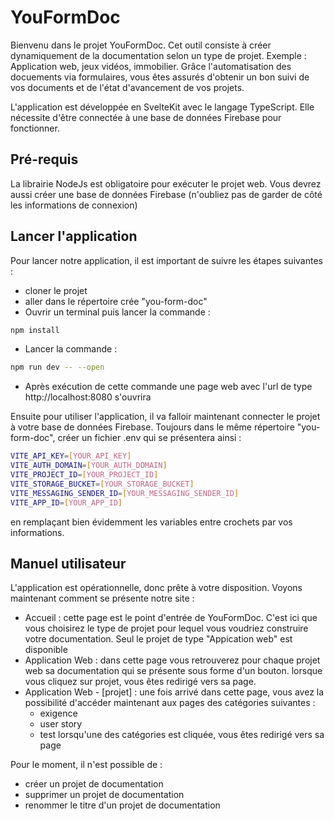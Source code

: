 # YouFormDoc

Bienvenu dans le projet YouFormDoc. Cet outil consiste à créer dynamiquement de la documentation selon un type de projet. Exemple : Application web, jeux vidéos, immobilier. Grâce l'automatisation des docuements via formulaires, vous êtes assurés d'obtenir un bon suivi de vos documents et de l'état d'avancement de vos projets.

L'application est développée en SvelteKit avec le langage TypeScript. Elle nécessite d'être connectée à une base de données Firebase pour fonctionner.

## Pré-requis

La librairie NodeJs est obligatoire pour exécuter le projet web. Vous devrez aussi créer une base de données Firebase (n'oubliez pas de garder de côté les informations de connexion)

## Lancer l'application

Pour lancer notre application, il est important de suivre les étapes suivantes : 

- cloner le projet
- aller dans le répertoire crée "you-form-doc"
- Ouvrir un terminal puis lancer la commande :
```bash
npm install
```
- Lancer la commande :
```bash
npm run dev -- --open
```
- Après exécution de cette commande une page web avec l'url de type http://localhost:8080 s'ouvrira

Ensuite pour utiliser l'application, il va falloir maintenant connecter le projet à votre base de données Firebase. Toujours dans le même répertoire "you-form-doc", créer un fichier .env qui se présentera ainsi :
```bash
VITE_API_KEY=[YOUR_API_KEY]
VITE_AUTH_DOMAIN=[YOUR_AUTH_DOMAIN]
VITE_PROJECT_ID=[YOUR_PROJECT_ID]
VITE_STORAGE_BUCKET=[YOUR_STORAGE_BUCKET]
VITE_MESSAGING_SENDER_ID=[YOUR_MESSAGING_SENDER_ID]
VITE_APP_ID=[YOUR_APP_ID]
```
en remplaçant bien évidemment les variables entre crochets par vos informations.

## Manuel utilisateur

L'application est opérationnelle, donc prête à votre disposition. Voyons maintenant comment se présente notre site :

  - Accueil : cette page est le point d'entrée de YouFormDoc. C'est ici que vous choisirez le type de projet pour lequel vous voudriez construire votre documentation. Seul le projet de type "Appication web" est disponible
  - Application Web : dans cette page vous retrouverez pour chaque projet web sa documentation qui se présente sous forme d'un bouton. lorsque vous cliquez sur projet, vous êtes redirigé vers sa page.
  - Application Web - [projet] : une fois arrivé dans cette page, vous avez la possibilité d'accéder maintenant aux pages des catégories suivantes :
      - exigence
      - user story
      - test
    lorsqu'une des catégories est cliquée, vous êtes redirigé vers sa page

Pour le moment, il n'est possible de :

  - créer un projet de documentation
  - supprimer un projet de documentation
  - renommer le titre d'un projet de documentation
